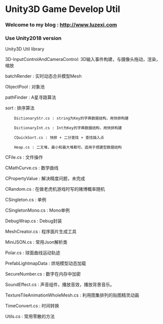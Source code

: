Unity3D Game Develop Util
===========

### Welcome to my blog : http://www.luzexi.com 

### Use Unity2018 version

Unity3D Util library

3D-InputControlAndCameraControl: 3D输入事件构建，与摄像头拖动，渲染，缩放

batchRender : 实时动态合并模型Mesh

ObjectPool : 对象池

pathFinder : A星寻路算法

sort : 排序算法

		DictionaryStr.cs : string为Key的字典数据结构，用快排构建

		DictionaryInt.cs : Int为Key的字典数据结构，用快排构建
		
		CQuickSort.cs : 快排 + 二分查找 + 查找插入点

		Heap.cs : 二叉堆，最小和最大堆都可。适用于搭建型数据结构

CFile.cs : 文件操作

CMathCurve.cs : 数学曲线

CPropertyValue : 解决精度问题，未完成

CRandom.cs : 在做老虎机游戏时写的赌博概率随机

CSingleton.cs : 单例

CSingletonMono.cs : Mono单例

DebugWrap.cs : Debug封装

MeshCreator.cs : 程序面片生成工具

MiniJSON.cs : 常用Json解析类

Polar.cs : 球面曲线运动轨迹

PrefabLightmapData : 烘培模型动态加载

SecureNumber.cs : 数字在内存中加密

SoundEffect.cs : 声音组件，播放音效，播放背景音乐。

TextureTileAnimationWholeMesh.cs : 利用图集排列的贴图精灵动画

TimeConvert.cs : 时间转换

Utils.cs : 常用零散的方法
